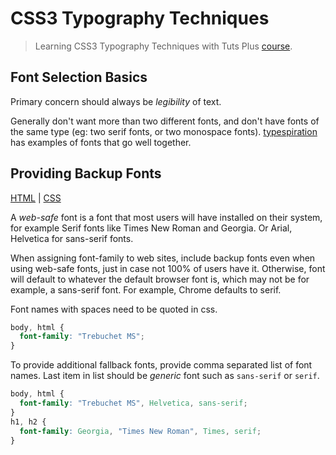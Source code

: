 CSS3 Typography Techniques
==========

> Learning CSS3 Typography Techniques with Tuts Plus [course](http://webdesign.tutsplus.com/courses/css3-typography-techniques).

## Font Selection Basics

Primary concern should always be _legibility_ of text.

Generally don't want more than two different fonts, and don't have fonts of the same type
(eg: two serif fonts, or two monospace fonts).
[typespiration](http://typespiration.com/) has examples of fonts that go well together.

## Providing Backup Fonts

[HTML](backup-fonts/index.html) | [CSS](backup-fonts/css/styles.css)

A _web-safe_ font is a font that most users will have installed on their system,
for example Serif fonts like Times New Roman and Georgia. Or Arial, Helvetica for sans-serif fonts.

When assigning font-family to web sites, include backup fonts even when using web-safe fonts,
just in case not 100% of users have it. Otherwise, font will default to whatever the default browser font is,
which may not be for example, a sans-serif font. For example, Chrome defaults to serif.

Font names with spaces need to be quoted in css.

```css
body, html {
  font-family: "Trebuchet MS";
}
```

To provide additional fallback fonts, provide comma separated list of font names.
Last item in list should be _generic_ font such as `sans-serif` or `serif`.

```css
body, html {
  font-family: "Trebuchet MS", Helvetica, sans-serif;
}
h1, h2 {
  font-family: Georgia, "Times New Roman", Times, serif;
}
```
